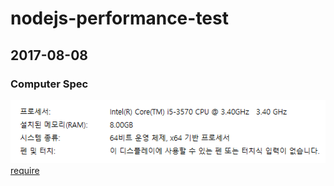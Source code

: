 # nodejs-performance-test
## 2017-08-08
### Computer Spec
![Computer Spec](./img/computer/home.PNG)<br>
[require](./require)